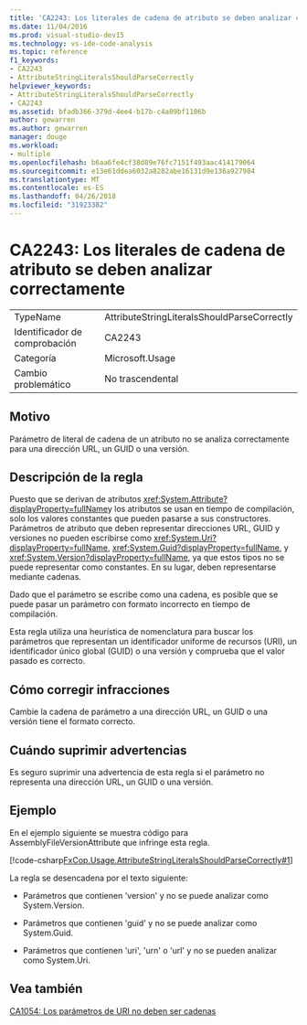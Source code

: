 ```yaml
---
title: 'CA2243: Los literales de cadena de atributo se deben analizar correctamente'
ms.date: 11/04/2016
ms.prod: visual-studio-dev15
ms.technology: vs-ide-code-analysis
ms.topic: reference
f1_keywords:
- CA2243
- AttributeStringLiteralsShouldParseCorrectly
helpviewer_keywords:
- AttributeStringLiteralsShouldParseCorrectly
- CA2243
ms.assetid: bfadb366-379d-4ee4-b17b-c4a09bf1106b
author: gewarren
ms.author: gewarren
manager: douge
ms.workload:
- multiple
ms.openlocfilehash: b6aa6fe4cf38d89e76fc7151f493aac414179064
ms.sourcegitcommit: e13e61ddea6032a8282abe16131d9e136a927984
ms.translationtype: MT
ms.contentlocale: es-ES
ms.lasthandoff: 04/26/2018
ms.locfileid: "31923382"
---
```

# <a name="ca2243-attribute-string-literals-should-parse-correctly"></a>CA2243: Los literales de cadena de atributo se deben analizar correctamente
|||
|-|-|
|TypeName|AttributeStringLiteralsShouldParseCorrectly|
|Identificador de comprobación|CA2243|
|Categoría|Microsoft.Usage|
|Cambio problemático|No trascendental|

## <a name="cause"></a>Motivo
 Parámetro de literal de cadena de un atributo no se analiza correctamente para una dirección URL, un GUID o una versión.

## <a name="rule-description"></a>Descripción de la regla
 Puesto que se derivan de atributos <xref:System.Attribute?displayProperty=fullName>y los atributos se usan en tiempo de compilación, solo los valores constantes que pueden pasarse a sus constructores. Parámetros de atributo que deben representar direcciones URL, GUID y versiones no pueden escribirse como <xref:System.Uri?displayProperty=fullName>, <xref:System.Guid?displayProperty=fullName>, y <xref:System.Version?displayProperty=fullName>, ya que estos tipos no se puede representar como constantes. En su lugar, deben representarse mediante cadenas.

 Dado que el parámetro se escribe como una cadena, es posible que se puede pasar un parámetro con formato incorrecto en tiempo de compilación.

 Esta regla utiliza una heurística de nomenclatura para buscar los parámetros que representan un identificador uniforme de recursos (URI), un identificador único global (GUID) o una versión y comprueba que el valor pasado es correcto.

## <a name="how-to-fix-violations"></a>Cómo corregir infracciones
 Cambie la cadena de parámetro a una dirección URL, un GUID o una versión tiene el formato correcto.

## <a name="when-to-suppress-warnings"></a>Cuándo suprimir advertencias
 Es seguro suprimir una advertencia de esta regla si el parámetro no representa una dirección URL, un GUID o una versión.

## <a name="example"></a>Ejemplo
 En el ejemplo siguiente se muestra código para AssemblyFileVersionAttribute que infringe esta regla.

 [!code-csharp[FxCop.Usage.AttributeStringLiteralsShouldParseCorrectly#1](../code-quality/codesnippet/CSharp/ca2243-attribute-string-literals-should-parse-correctly_1.cs)]

 La regla se desencadena por el texto siguiente:

-   Parámetros que contienen 'version' y no se puede analizar como System.Version.

-   Parámetros que contienen 'guid' y no se puede analizar como System.Guid.

-   Parámetros que contienen 'uri', 'urn' o 'url' y no se pueden analizar como System.Uri.

## <a name="see-also"></a>Vea también
 [CA1054: Los parámetros de URI no deben ser cadenas](../code-quality/ca1054-uri-parameters-should-not-be-strings.md)